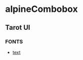 # alpineCombobox

## Tarot UI

### FONTS

- [text](https://www.fontspace.com/collection/for-tarot-cards-c132g6o)
